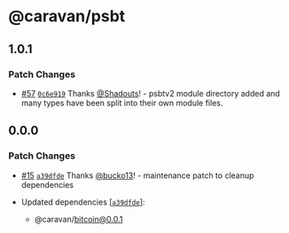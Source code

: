 # @caravan/psbt

## 1.0.1

### Patch Changes

- [#57](https://github.com/caravan-bitcoin/caravan/pull/57) [`0c6e919`](https://github.com/caravan-bitcoin/caravan/commit/0c6e91936724fa76651d0baf16f5a4e52d375718) Thanks [@Shadouts](https://github.com/Shadouts)! - psbtv2 module directory added and many types have been split into their own module files.

## 0.0.0

### Patch Changes

- [#15](https://github.com/caravan-bitcoin/caravan/pull/15) [`a39dfde`](https://github.com/caravan-bitcoin/caravan/commit/a39dfde2aab9908370bc5eea032960b1939f1e14) Thanks [@bucko13](https://github.com/bucko13)! - maintenance patch to cleanup dependencies

- Updated dependencies [[`a39dfde`](https://github.com/caravan-bitcoin/caravan/commit/a39dfde2aab9908370bc5eea032960b1939f1e14)]:
  - @caravan/bitcoin@0.0.1
